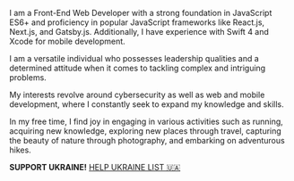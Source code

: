 I am a Front-End Web Developer with a strong foundation in JavaScript ES6+ and proficiency in popular JavaScript frameworks like React.js, Next.js, and Gatsby.js. Additionally, I have experience with Swift 4 and Xcode for mobile development.

I am a versatile individual who possesses leadership qualities and a determined attitude when it comes to tackling complex and intriguing problems.

My interests revolve around cybersecurity as well as web and mobile development, where I constantly seek to expand my knowledge and skills.

In my free time, I find joy in engaging in various activities such as running, acquiring new knowledge, exploring new places through travel, capturing the beauty of nature through photography, and embarking on adventurous hikes.








 **SUPPORT UKRAINE!** [HELP UKRAINE LIST 🇺🇦](https://helpukrainelist.vercel.app/)


 


 
